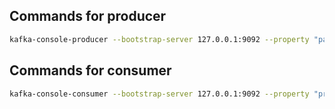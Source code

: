 ## Commands for producer

```bash
kafka-console-producer --bootstrap-server 127.0.0.1:9092 --property "parse.key=true" --property "key.separator=:" --topic lesson6_source
```

## Commands for consumer

```bash
kafka-console-consumer --bootstrap-server 127.0.0.1:9092 --property "print.key=true" --topic lesson6_target
```
